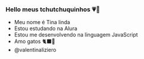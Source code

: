 ### Hello meus tchutchuquinhos 💗🤲

- Meu nome é Tina linda
- Estou estudando na Alura
- Estou me desenvolvendo na linguagem JavaScript
- Amo gatos 🐈‍⬛🖤
- @valentinaliziero

